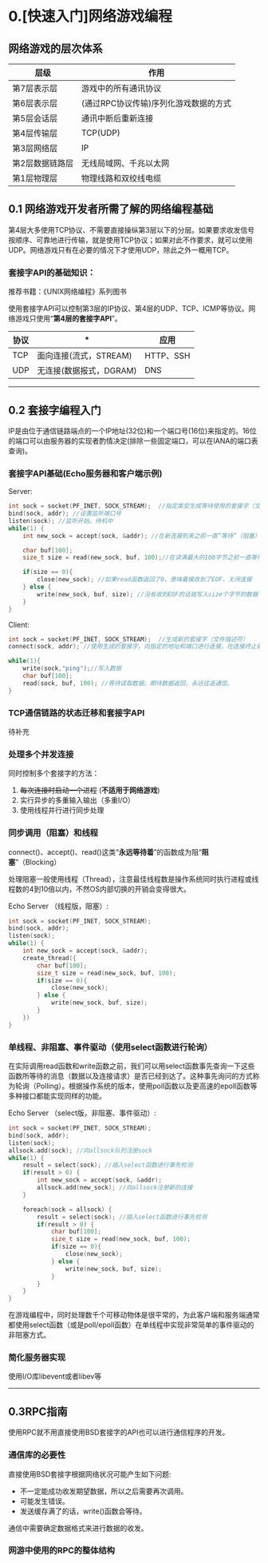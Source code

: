 # 0.[快速入门]网络游戏编程

## 网络游戏的层次体系

层级 | 作用
------------- | -----------
第7层表示层 | 游戏中的所有通讯协议
第6层表示层 | (通过RPC协议传输)序列化游戏数据的方式
第5层会话层 | 通讯中断后重新连接
第4层传输层 | TCP(UDP)
第3层网络层 | IP
第2层数据链路层 | 无线局域网、千兆以太网
第1层物理层 | 物理线路和双绞线电缆

## 0.1 网络游戏开发者所需了解的网络编程基础

第4层大多使用TCP协议、不需要直接操纵第3层以下的分层。如果要求收发信号按顺序、可靠地进行传输，就是使用TCP协议；如果对此不作要求，就可以使用UDP。网络游戏只有在必要的情况下才使用UDP，除此之外一概用TCP。

### 套接字API的基础知识：

推荐书籍：《UNIX网络编程》系列图书

使用套接字API可以控制第3层的IP协议、第4层的UDP、TCP、ICMP等协议。网络游戏只使用“**第4层的套接字API**”。

  协议 | * | 应用
----------|---------------------|---------------
TCP | 面向连接(流式，STREAM) | HTTP、SSH
UDP | 无连接(数据报式，DGRAM) | DNS

------------------------------------------------------------------------

## 0.2 套接字编程入门

IP是由位于通信链路端点的一个IP地址(32位)和一个端口号(16位)来指定的。16位的端口可以由服务器的实现者酌情决定(排除一些固定端口，可以在IANA的端口表查询)。

### 套接字API基础(Echo服务器和客户端示例)

Server:

```c
int sock = socket(PF_INET, SOCK_STREAM);  //指定类型生成等待使用的套接字（文件描述符）
bind(sock, addr); //设置监听端口号
listen(sock); //监听开始。待机中
while(1) {
    int new_sock = accept(sock, &addr); //在新连接到来之前一直“等待”（阻塞）,当连接请求来到后，返回新的套接字，建立连接

    char buf[100];
    size_t size = read(new_sock, buf, 100);//在读满最大的100字节之前一直等待（在数据到达前或是连接中断时阻塞）

    if(size == 0){
        close(new_sock); //如果read函数返回了0，意味着接收到了EOF，关闭连接
    } else {
        write(new_sock, buf, size); //没有收到EOF的话就写入size个字节的数据
    }
}

```

Client:

```c
int sock = socket(PF_INET, SOCK_STREAM);  //生成新的套接字（文件描述符）
connect(sock, addr); //使用生成的套接字，向指定的地址和端口进行连接，在连接终止前等待

while(1){
    write(sock,"ping");//写入数据
    char buf[100];
    read(sock, buf, 100); //等待读取数据。期待数据返回，永远往返通信。
}
```

### TCP通信链路的状态迁移和套接字API

待补充

### 处理多个并发连接

同时控制多个套接字的方法：

1. ~~每次连接时启动一个进程~~ (**不适用于网络游戏**)
2. 实行异步的多重输入输出（多重I/O）
3. 使用线程并行进行同步处理

### 同步调用（阻塞）和线程

connect()、accept()、read()这类“**永远等待着**”的函数成为阻“**阻塞**”（Blocking）

处理阻塞一般使用线程（Thread），注意最佳线程数是操作系统同时执行进程或线程数的4到10倍以内，不然OS内部切换的开销会变得很大。

Echo Server （线程版，阻塞）:

```c
int sock = socket(PF_INET, SOCK_STREAM);
bind(sock, addr);
listen(sock);
while(1) {
    int new_sock = accept(sock, &addr);
    create_thread({
        char buf[100];
        size_t size = read(new_sock, buf, 100);
        if(size == 0){
            close(new_sock);
        } else {
            write(new_sock, buf, size);
        }
    })
}
```

### 单线程、非阻塞、事件驱动（使用select函数进行轮询）

在实际调用read函数和write函数之前，我们可以用select函数事先查询一下这些函数所等待的消息（数据以及连接请求）是否已经到达了。这种事先询问的方式称为轮询（Polling）。根据操作系统的版本，使用poll函数以及更高速的epoll函数等多种接口都能实现同样的功能。

Echo Server （select版，非阻塞、事件驱动）:

```c
int sock = socket(PF_INET, SOCK_STREAM);
bind(sock, addr);
listen(sock);
allsock.add(sock); //向allsock队列注册sock
while(1) {
    result = select(sock); //插入select函数进行事先检测
    if(result > 0) {
        int new_sock = accept(sock, &addr);
        allsock.add(new_sock); //向allsock注册新的连接
    }

    foreach(sock = allsock) {
        result = select(sock); //插入select函数进行事先检测
        if(result > 0) {
            char buf[100];
            size_t size = read(new_sock, buf, 100);
            if(size == 0){
                close(new_sock);
            } else {
                write(new_sock, buf, size);
            }
        }
    }
}
```

在游戏编程中，同时处理数千个可移动物体是很平常的，为此客户端和服务端通常都使用select函数（或是poll/epoll函数）在单线程中实现非常简单的事件驱动的非阻塞方式。

### 简化服务器实现

使用I/O库libevent或者libev等

------------------------------------------------------------------------

## 0.3RPC指南

使用RPC就不用直接使用BSD套接字的API也可以进行通信程序的开发。

### 通信库的必要性

直接使用BSD套接字根据网络状况可能产生如下问题:

- 不一定能成功收发期望数据，所以之后需要再次调用。
- 可能发生错误。
- 发送缓存满了的话，write()函数会等待。

通信中需要确定数据格式来进行数据的收发。

### 网游中使用的RPC的整体结构